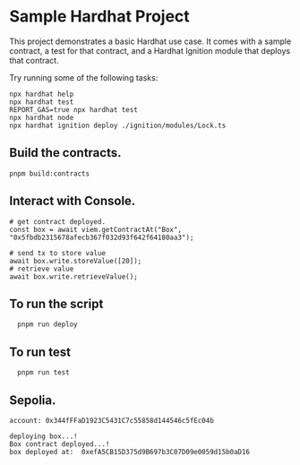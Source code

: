# Sample Hardhat Project

This project demonstrates a basic Hardhat use case. It comes with a sample contract, a test for that contract, and a Hardhat Ignition module that deploys that contract.

Try running some of the following tasks:

```shell
npx hardhat help
npx hardhat test
REPORT_GAS=true npx hardhat test
npx hardhat node
npx hardhat ignition deploy ./ignition/modules/Lock.ts
```

## Build the contracts.

```shell
pnpm build:contracts
```



## Interact with Console.

```shell
# get contract deployed.
const box = await viem.getContractAt("Box", "0x5fbdb2315678afecb367f032d93f642f64180aa3");

# send tx to store value
await box.write.storeValue([20]);
# retrieve value
await box.write.retrieveValue();

````

## To run the script
```shell
  pnpm run deploy
```

## To run test 
```shell
  pnpm run test
```

## Sepolia. 

```shell
account: 0x344fFFaD1923C5431C7c55858d144546c5fEc04b

deploying box...!
Box contract deployed...!
box deployed at:  0xefA5CB15D375d9B697b3C07D09e0059d15b0aD16

```

